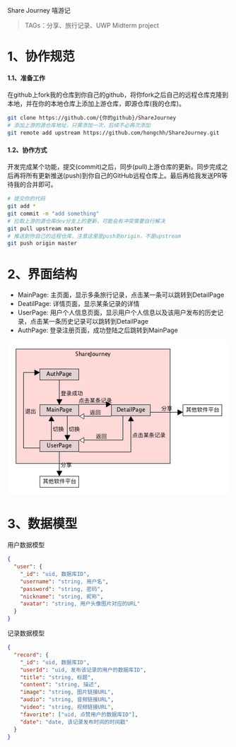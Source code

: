 Share Journey 嘻游记
> TAGs：分享、旅行记录、UWP Midterm project

# 1、协作规范
#### 1.1、准备工作
在github上fork我的仓库到你自己的github，将你fork之后自己的远程仓库克隆到本地，并在你的本地仓库上添加上游仓库，即源仓库(我的仓库)。
```bash
git clone https://github.com/{你的github}/ShareJourney
# 添加上游的源仓库地址，只需添加一次，后续不必再次添加
git remote add upstream https://github.com/hongchh/ShareJourney.git
```
#### 1.2、协作方式
开发完成某个功能，提交(commit)之后，同步(pull)上游仓库的更新。同步完成之后再将所有更新推送(push)到你自己的GitHub远程仓库上。最后再给我发送PR等待我的合并即可。
```bash
# 提交你的代码
git add *
git commit -m "add something"
# 拉取上游的源仓库dev分支上的更新，可能会有冲突需要自行解决
git pull upstream master
# 推送到你自己的远程仓库，注意这里是push到origin，不是upstream
git push origin master
```

# 2、界面结构
* MainPage: 主页面，显示多条旅行记录，点击某一条可以跳转到DetailPage
* DeatilPage: 详情页面，显示某条记录的详情
* UserPage: 用户个人信息页面，显示用户个人信息以及该用户发布的历史记录，点击某一条历史记录可以跳转到DetailPage
* AuthPage: 登录注册页面，成功登陆之后跳转到MainPage

![ShareJourey](images-for-readme/ShareJourney.png)

# 3、数据模型
用户数据模型
```json
{
  "user": {
    "_id": "uid, 数据库ID",
    "username": "string, 用户名",
    "password": "string, 密码",
    "nickname": "string, 昵称",
    "avatar": "string, 用户头像图片对应的URL"
  }
}
```
记录数据模型
```json
{
  "record": {
    "_id": "uid, 数据库ID",
    "userId": "uid, 发布该记录的用户的数据库ID",
    "title": "string, 标题",
    "content": "string, 描述",
    "image": "string, 图片链接URL",
    "audio": "string, 音频链接URL",
    "video": "string, 视频链接URL",
    "favorite": ["uid, 点赞用户的数据库ID"],
    "date": "date, 该记录发布时间的时间戳"
  }
}
```